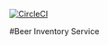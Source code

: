 [![CircleCI](https://circleci.com/gh/arunprasadbh/mssc-beer-inventory-service.svg?style=svg)](https://circleci.com/gh/arunprasadbh/mssc-beer-inventory-service)

#Beer Inventory Service